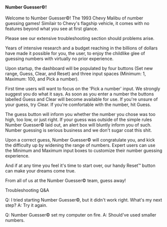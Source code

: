 #### Number Guesser©!

Welcome to Number Guesser©! The 1993 Chevy Malibu of number guessing games!
Similair to Chevy's flagship vehicle, it comes with no features beyond what you
see at first glance. 

Please see our extensive troubleshooting section should problems arise.

Years of intensive research and a budget reaching in the billions of dollars have
made it possible for you, the user, to enjoy the childlike glee of guessing numbers
with virtually no prior experience.

Upon startup, the dashboard will be populated by four buttons (Set new range, 
Guess, Clear, and Reset) and three input spaces (Minimum: 1, Maximum: 100,
and Pick a number).

First time users will want to focus on the 'Pick a number' input. We strongly
suggest you do what it says. As soon as you enter a number the buttons labelled
Guess and Clear will become available for use. If you're unsure of your guess,
try Clear. If you're comfortable with the number, hit Guess.

The guess button will inform you whether the number you chose was too high,
too low, or just right. If your guess was outside of the simple rules Number
Guesser© laid out, an alert box will bluntly inform you of such. Number guessing
is serious business and we don't sugar coat this shit.

Upon a correct guess, Number Guesser© will congratulate you, and kick the difficulty
up by widening the range of numbers. Expert users can use the Minimum and Maximum
input boxes to customize their number guessing experience.

And if at any time you feel it's time to start over, our handy Reset™ button can
make your dreams come true.

From all of us at the Number Guesser© team, guess away!

Troubleshooting Q&A

Q: I tried starting Number Guesser©, but it didn't work right. What's my next step?
A: Try it again.

Q: Number Guesser© set my computer on fire.
A: Should've used smaller numbers.
